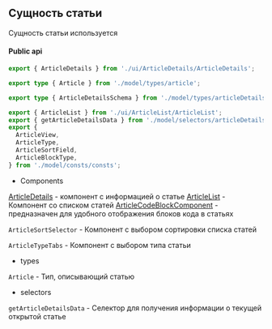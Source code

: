 ## Сущность статьи

Сущность статьи используется

#### Public api

```typescript jsx
export { ArticleDetails } from './ui/ArticleDetails/ArticleDetails';

export type { Article } from './model/types/article';

export type { ArticleDetailsSchema } from './model/types/articleDetailsSchema';

export { ArticleList } from './ui/ArticleList/ArticleList';
export { getArticleDetailsData } from './model/selectors/articleDetails';
export {
  ArticleView,
  ArticleType,
  ArticleSortField,
  ArticleBlockType,
} from './model/consts/consts';
```

- Components

[ArticleDetails](/src/entities/Article/ui/ArticleDetails/) - компонент с информацией о статье
[ArticleList](/src/entities/Article/ui/ArticleList/) - Компонент со списком статей
[ArticleCodeBlockComponent](/src/entities/Article/ui/ArticleCodeBlockComponent/) - предназначен для удобного отображения блоков кода в статьях

`ArticleSortSelector` - Компонент с выбором сортировки списка статей

`ArticleTypeTabs` - Компонент с выбором типа статьи

- types

`Article` - Тип, описывающий статью

- selectors

`getArticleDetailsData` - Селектор для получения информации о текущей открытой статье

```

```
